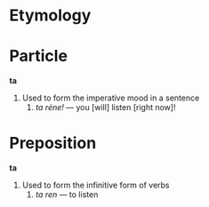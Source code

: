 # Etymology
# Particle
**ta**
1. Used to form the imperative mood in a sentence
	1. *ta réne!* — you \[will\] listen \[right now\]!
# Preposition
**ta**
1. Used to form the infinitive form of verbs
	1. *ta ren* — to listen